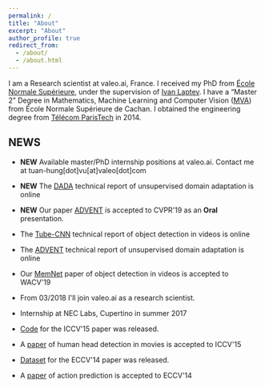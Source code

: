 ```yaml
---
permalink: /
title: "About"
excerpt: "About"
author_profile: true
redirect_from: 
  - /about/
  - /about.html
---
```

I am a Research scientist at valeo.ai, France. I received my PhD from [École Normale Supérieure](http://www.ens.fr/en), under the supervision of [Ivan Laptev](https://www.di.ens.fr/~laptev). I have a “Master 2” Degree in Mathematics, Machine Learning and Computer Vision ([MVA](http://math.ens-paris-saclay.fr/version-francaise/formations/master-mva/)) from École Normale Supérieure de Cachan. I obtained the engineering degree from [Télécom ParisTech](https://en.wikipedia.org/wiki/T%C3%A9l%C3%A9com_ParisTech) in 2014.

## NEWS

* **NEW** Available master/PhD internship positions at valeo.ai. Contact me at tuan-hung[dot]vu[at]valeo[dot]com

* **NEW** The [DADA](https://arxiv.org/abs/1904.01886) technical report of unsupervised domain adaptation is online

* **NEW** Our paper [ADVENT](https://arxiv.org/abs/1811.12833) is accepted to CVPR'19 as an **Oral** presentation.

* The [Tube-CNN](https://arxiv.org/abs/1812.02619) technical report of object detection in videos is online

* The [ADVENT](https://arxiv.org/abs/1811.12833) technical report of unsupervised domain adaptation is online

* Our [MemNet](https://arxiv.org/abs/1803.10861) paper of object detection in videos is accepted to WACV'19

* From 03/2018 I'll join valeo.ai as a research scientist.

* Internship at NEC Labs, Cupertino in summer 2017

* [Code](https://github.com/aosokin/cnn_head_detection) for the ICCV'15 paper was released.

* A [paper](https://www.di.ens.fr/willow/research/headdetection/) of human head detection in movies is accepted to ICCV'15

* [Dataset](https://www.di.ens.fr/willow/research/actionsfromscenes/SUNAction.zip) for the ECCV'14 paper was released.

* A [paper](https://www.di.ens.fr/willow/research/actionsfromscenes) of action prediction is accepted to ECCV'14
